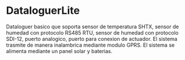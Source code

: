 # DataloguerLite
Dataloguer basico que soporta sensor de temperatura SHTX, sensor de humedad con protocolo RS485 RTU, sensor de humedad con protocolo SDI-12, puerto analogico, puerto para conexion de actuador. El sistema trasmite de manera inalambrica mediante modulo GPRS. El sistema se alimenta mediante un panel solar y baterias. 
